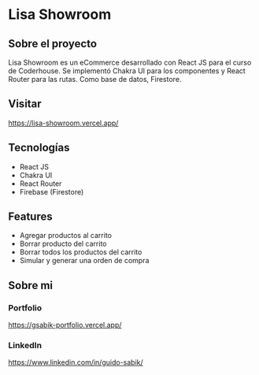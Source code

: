 # Lisa Showroom

## Sobre el proyecto

Lisa Showroom es un eCommerce desarrollado con React JS para el curso de Coderhouse. Se implementó Chakra UI para los componentes y React Router para las rutas. Como base de datos, Firestore.

## Visitar

https://lisa-showroom.vercel.app/

## Tecnologías

- React JS
- Chakra UI
- React Router
- Firebase (Firestore)

## Features

- Agregar productos al carrito
- Borrar producto del carrito
- Borrar todos los productos del carrito
- Simular y generar una orden de compra

## Sobre mi

### Portfolio

https://gsabik-portfolio.vercel.app/

### LinkedIn

https://www.linkedin.com/in/guido-sabik/
